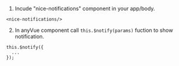1. Incude "nice-notifications" component in your app/body.
```vue
<nice-notifications/>
```

2. In anyVue component call `this.$notify(params)` fuction to show notification.
```vue
this.$notify({
  ...
});
```

